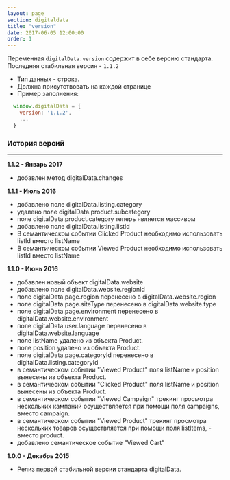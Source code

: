 ```yaml
---
layout: page
section: digitaldata
title: "version"
date: 2017-06-05 12:00:00
order: 1
---
```


Переменная `digitalData.version` содержит в себе версию стандарта. Последняя стабильная версия - `1.1.2`
- Тип данных - строка.
- Должна присутствовать на каждой странице
- Пример заполнения:
```JavaScript
  window.digitalData = {
    version: '1.1.2',
    ...
  }
```


### История версий
------
**1.1.2 - Январь 2017**
- добавлен метод digitalData.changes

**1.1.1 - Июль 2016**

- добавлено поле digitalData.listing.category
- удалено поле digitalData.product.subcategory
- поле digitalData.product.category теперь является массивом
- добавлено поле digitalData.listing.listId
- В семантическом событии Clicked Product необходимо использовать listId вместо listName
- В семантическом событии Viewed Product необходимо использовать listId вместо listName

**1.1.0 - Июнь 2016**
- добавлен новый объект digitalData.website
- добавлено поле digitalData.website.regionId
- поле digitalData.page.region перенесено в digitalData.website.region
- поле digitalData.page.siteType перенесено в digitalData.website.type
- поле digitalData.page.environment перенесено в digitalData.website.environment
- поле digitalData.user.language перенесено в digitalData.website.language
- поле listName удалено из объекта Product.
- поле position удалено из объекта Product.
- поле digitalData.page.categoryId перенесено в digitalData.listing.categoryId
- в семантическом событии "Viewed Product" поля listName и position вынесены из объекта Product.
- в семантическом событии "Clicked Product" поля listName и position вынесены из объекта Product.
- в семантическом событии "Viewed Campaign" трекинг просмотра нескольких кампаний осуществляется при помощи поля campaigns, вместо campaign.
- в семантическом событии "Viewed Product" трекинг просмотра нескольких товаров осуществляется при помощи поля listItems, - вместо product.
- добавлено семантическое событие "Viewed Cart"

**1.0.0 - Декабрь 2015**
- Релиз первой стабильной версии стандарта digitalData.